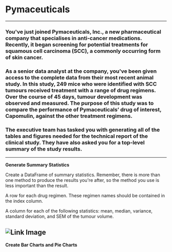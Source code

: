 # Pymaceuticals
---
### You've just joined Pymaceuticals, Inc., a new pharmaceutical company that specialises in anti-cancer medications. Recently, it began screening for potential treatments for squamous cell carcinoma (SCC), a commonly occurring form of skin cancer.

### As a senior data analyst at the company, you've been given access to the complete data from their most recent animal study. In this study, 249 mice who were identified with SCC tumours received treatment with a range of drug regimens. Over the course of 45 days, tumour development was observed and measured. The purpose of this study was to compare the performance of Pymaceuticals’ drug of interest, Capomulin, against the other treatment regimens.

### The executive team has tasked you with generating all of the tables and figures needed for the technical report of the clinical study. They have also asked you for a top-level summary of the study results.
---
**Generate Summary Statistics**

Create a DataFrame of summary statistics. Remember, there is more than one method to produce the results you're after, so the method you use is less important than the result.

A row for each drug regimen. These regimen names should be contained in the index column.

A column for each of the following statistics: mean, median, variance, standard deviation, and SEM of the tumour volume.

![Link Image]()
---
**Create Bar Charts and Pie Charts**
